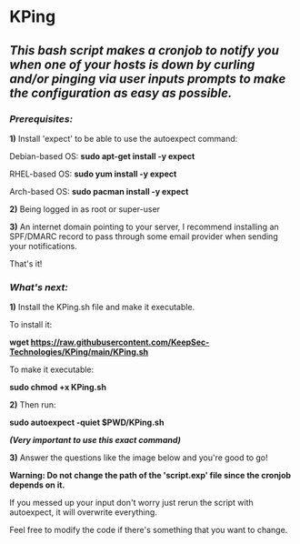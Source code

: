 # KPing

## *This bash script makes a cronjob to notify you when one of your hosts is down by curling and/or pinging via user inputs prompts to make the configuration as easy as possible.*

### ***Prerequisites:***

**1)** Install 'expect' to be able to use the autoexpect command:

Debian-based OS: **sudo apt-get install -y expect**

RHEL-based OS: **sudo yum install -y expect**

Arch-based OS: **sudo pacman install -y expect**

**2)** Being logged in as root or super-user

**3)** An internet domain pointing to your server, I recommend installing an SPF/DMARC record to pass through some email provider when sending your notifications.

That's it!

### ***What's next:***

**1)** Install the KPing.sh file and make it executable.

To install it: 

**wget https://raw.githubusercontent.com/KeepSec-Technologies/KPing/main/KPing.sh**

To make it executable:

**sudo chmod +x KPing.sh**

**2)** Then run: 

**sudo autoexpect -quiet $PWD/KPing.sh** 

***(Very important to use this exact command)***

**3)** Answer the questions like the image below and you're good to go!




**Warning: Do not change the path of the 'script.exp' file since the cronjob depends on it.**

If you messed up your input don't worry just rerun the script with autoexpect, it will overwrite everything.

Feel free to modify the code if there's something that you want to change.



